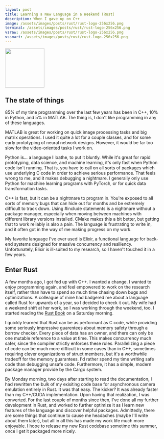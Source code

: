 ```yaml
---
layout: post
title: Learning a New Language in a Weekend (Rust)
description: When I gave up on C++
image: /assets/images/posts/rust/rust-logo-256x256.png
terminal: /assets/images/posts/rust/rust-logo-256x256.png
vsraw: /assets/images/posts/rust/rust-logo-256x256.png
vssmart: /assets/images/posts/rust/rust-logo-256x256.png
---
```

<meta name="image" property="og:image" content="{{ page.image }}">
<img src="{{ page.image }}" class="center" width="128" height="128">

## The state of things

85% of my time programming over the last few years has been in C++, 10% in Python, and 5% in MATLAB. The thing is, I don't like programming in any of these languages.

MATLAB is great for working on quick image processing tasks and big matrix operations. I used it quite a lot for a couple classes, and for some early prototyping of neural network designs. However, it would be far too slow for the video-oriented tasks I work on.

Python is... a language I loathe, to put it bluntly. While it's great for rapid prototyping, data science, and machine learning, it's only fast when Python code isn't running. That is, you have to call on all sorts of packages which use underlying C code in order to achieve serious performance. That feels wrong to me, and it makes debugging a nightmare. I generally only use Python for machine learning programs with PyTorch, or for quick data transformation tasks.

C++ is fast, but it can be a nightmare to program in. You're exposed to all sorts of memory bugs that can hide out for months and be extremely difficult to track down. Using #include statements is a nightmare without a package manager, especially when moving between machines with different library versions installed. CMake makes this a bit better, but getting that to work reliably is also a pain. The language is frustrating to write in, and it often got in the way of me making progress on my work.

My favorite language I've ever used is Elixir, a functional language for back-end systems designed for massive concurrency and resiliency. Unfortunately, Elixir is ill-suited to my research, so I haven't touched it in a few years.

## Enter Rust

A few months ago, I got fed up with C++. I wanted a change. I wanted to enjoy programming again, and feel empowered to work on the research itself, rather than have to spend so much time chasing down bugs and optimizations. A colleague of mine had badgered me about a language called Rust for upwards of a year, so I decided to check it out. My wife had a weekend shift at her work, so I was working through the weekend, too. I started reading the [Rust Book](https://doc.rust-lang.org/book/) on a Saturday morning.

I quickly learned that Rust can be as performant as C code, while providing some seriously impressive guarentees about memory safety through a borrow checker. Every piece of data has an owner, and there can only be one mutable reference to a value at time. This makes concurrency much safer, since the compiler strictly enforces these rules. Parallelizing a piece of code can be much more difficult in some cases than in C++, sometimes requiring clever organizations of struct members, but it's a worthwhile tradeoff for the memory guarantees. I'd rather spend my time writing safe code than debugging unsafe code. Furthermore, it has a simple, modern package manager provide by the Cargo system.

By Monday morning, two days after starting to read the documentation, I had rewritten the bulk of my exisiting code base for asynchronous camera emulation entirely in Rust. It was that easy. The kicker? It was already faster than my C++/CUDA implementation. Upon having that realization, I was converted. For the last couple of months since then, I've done all my further development in Rust, and worked to further optimize it as I learn new features of the language and discover helpful packages. Admittedly, there are some things that continue to cause me headaches (maybe I'll write about them later), but all in all this has made my work life much more enjoyable. I hope to release my new Rust codebase sometime this summer, once I get it packaged more nicely.